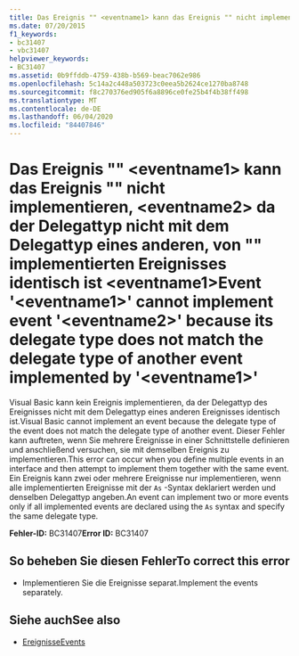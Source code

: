 ```yaml
---
title: Das Ereignis "" <eventname1> kann das Ereignis "" nicht implementieren, <eventname2> da der Delegattyp nicht mit dem Delegattyp eines anderen, von "" implementierten Ereignisses identisch ist <eventname1>
ms.date: 07/20/2015
f1_keywords:
- bc31407
- vbc31407
helpviewer_keywords:
- BC31407
ms.assetid: 0b9ffddb-4759-438b-b569-beac7062e986
ms.openlocfilehash: 5c14a2c448a503723c0eea5b2624ce1270ba8748
ms.sourcegitcommit: f8c270376ed905f6a8896ce0fe25b4f4b38ff498
ms.translationtype: MT
ms.contentlocale: de-DE
ms.lasthandoff: 06/04/2020
ms.locfileid: "84407846"
---
```

# <a name="event-eventname1-cannot-implement-event-eventname2-because-its-delegate-type-does-not-match-the-delegate-type-of-another-event-implemented-by-eventname1"></a><span data-ttu-id="5dc3a-102">Das Ereignis "" \<eventname1> kann das Ereignis "" nicht implementieren, \<eventname2> da der Delegattyp nicht mit dem Delegattyp eines anderen, von "" implementierten Ereignisses identisch ist \<eventname1></span><span class="sxs-lookup"><span data-stu-id="5dc3a-102">Event '\<eventname1>' cannot implement event '\<eventname2>' because its delegate type does not match the delegate type of another event implemented by '\<eventname1>'</span></span>
<span data-ttu-id="5dc3a-103">Visual Basic kann kein Ereignis implementieren, da der Delegattyp des Ereignisses nicht mit dem Delegattyp eines anderen Ereignisses identisch ist.</span><span class="sxs-lookup"><span data-stu-id="5dc3a-103">Visual Basic cannot implement an event because the delegate type of the event does not match the delegate type of another event.</span></span> <span data-ttu-id="5dc3a-104">Dieser Fehler kann auftreten, wenn Sie mehrere Ereignisse in einer Schnittstelle definieren und anschließend versuchen, sie mit demselben Ereignis zu implementieren.</span><span class="sxs-lookup"><span data-stu-id="5dc3a-104">This error can occur when you define multiple events in an interface and then attempt to implement them together with the same event.</span></span> <span data-ttu-id="5dc3a-105">Ein Ereignis kann zwei oder mehrere Ereignisse nur implementieren, wenn alle implementierten Ereignisse mit der `As` -Syntax deklariert werden und denselben Delegattyp angeben.</span><span class="sxs-lookup"><span data-stu-id="5dc3a-105">An event can implement two or more events only if all implemented events are declared using the `As` syntax and specify the same delegate type.</span></span>  
  
 <span data-ttu-id="5dc3a-106">**Fehler-ID:** BC31407</span><span class="sxs-lookup"><span data-stu-id="5dc3a-106">**Error ID:** BC31407</span></span>  
  
## <a name="to-correct-this-error"></a><span data-ttu-id="5dc3a-107">So beheben Sie diesen Fehler</span><span class="sxs-lookup"><span data-stu-id="5dc3a-107">To correct this error</span></span>  
  
- <span data-ttu-id="5dc3a-108">Implementieren Sie die Ereignisse separat.</span><span class="sxs-lookup"><span data-stu-id="5dc3a-108">Implement the events separately.</span></span>  
  
## <a name="see-also"></a><span data-ttu-id="5dc3a-109">Siehe auch</span><span class="sxs-lookup"><span data-stu-id="5dc3a-109">See also</span></span>

- [<span data-ttu-id="5dc3a-110">Ereignisse</span><span class="sxs-lookup"><span data-stu-id="5dc3a-110">Events</span></span>](../programming-guide/language-features/events/index.md)
